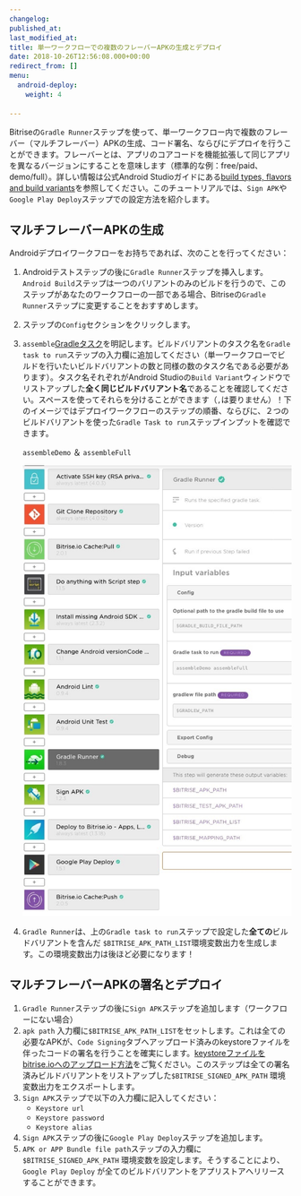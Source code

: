 ```yaml
---
changelog:
published_at:
last_modified_at:
title: 単一ワークフローでの複数のフレーバーAPKの生成とデプロイ
date: 2018-10-26T12:56:08.000+00:00
redirect_from: []
menu:
  android-deploy:
    weight: 4

---
```

Bitriseの`Gradle Runner`ステップを使って、単一ワークフロー内で複数のフレーバー（マルチフレーバー）APKの生成、コード署名、ならびにデプロイを行うことができます。フレーバーとは、アプリのコアコードを機能拡張して同じアプリを異なるバージョンにすることを意味します（標準的な例：free/paid、demo/full）。詳しい情報は公式Android Studioガイドにある[build types, flavors and build variants](https://developer.android.com/studio/build/build-variants)を参照してください。このチュートリアルでは、`Sign APK`や`Google Play Deploy`ステップでの設定方法を紹介します。

## マルチフレーバーAPKの生成

Androidデプロイワークフローをお持ちであれば、次のことを行ってください：

1. Androidテストステップの後に`Gradle Runner`ステップを挿入します。`Android Build`ステップは一つのバリアントのみのビルドを行うので、このステップがあなたのワークフローの一部である場合、Bitriseの`Gradle Runner`ステップに変更することをおすすめします。
2. ステップの`Config`セクションをクリックします。
3. `assemble`[Gradleタスク](/tips-and-tricks/android-tips-and-tricks/#what-are-gradle-tasks-and-how-can-i-get-the-list-of-available-tasks-in-my-project/)を明記します。ビルドバリアントのタスク名を`Gradle task to run`ステップの入力欄に追加してください（単一ワークフローでビルドを行いたいビルドバリアントの数と同様の数のタスク名である必要があります）。タスク名それぞれがAndroid Studioの`Build Variant`ウィンドウでリストアップした**全く同じビルドバリアント名**であることを確認してください。スペースを使ってそれらを分けることができます（`,`は要りません）！下のイメージではデプロイワークフローのステップの順番、ならびに、２つのビルドバリアントを使った`Gradle Task to run`ステップインプットを確認できます。

   `assembleDemo` ＆ `assembleFull`

   ![](/img/multiflavor-1.jpg)
4. `Gradle Runner`は、上の`Gradle task to run`ステップで設定した**全ての**ビルドバリアントを含んだ `$BITRISE_APK_PATH_LIST`環境変数出力を生成します。この環境変数出力は後ほど必要になります！

## マルチフレーバーAPKの署名とデプロイ

1. `Gradle Runner`ステップの後に`Sign APK`ステップを追加します（ワークフローにない場合）
2. `apk path` 入力欄に`$BITRISE_APK_PATH_LIST`をセットします。これは全ての必要なAPKが、`Code Signing`タブへアップロード済みのkeystoreファイルを伴ったコードの署名を行うことを確実にします。[keystoreファイルをbitrise.ioへのアップロード方法](/jp/code-signing/android-code-signing/android-code-signing-using-bitrise-sign-apk-step/#create-a-signed-apk-with-the-sign-apk-step/)をご覧ください。このステップは全ての署名済みビルドバリアントをリストアップした`$BITRISE_SIGNED_APK_PATH` 環境変数出力をエクスポートします。
3. `Sign APK`ステップで以下の入力欄に記入してください：
   * `Keystore url`
   * `Keystore password`
   * `Keystore alias`
4. `Sign APK`ステップの後に`Google Play Deploy`ステップを追加します。
5. `APK or APP Bundle file path`ステップの入力欄に`$BITRISE_SIGNED_APK_PATH` 環境変数を設定します。そうすることにより、`Google Play Deploy` が全てのビルドバリアントをアプリストアへリリースすることができます。